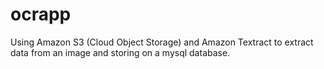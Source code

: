 # ocrapp

Using Amazon S3 (Cloud Object Storage) and Amazon Textract to extract data from an image and storing on a mysql database.
